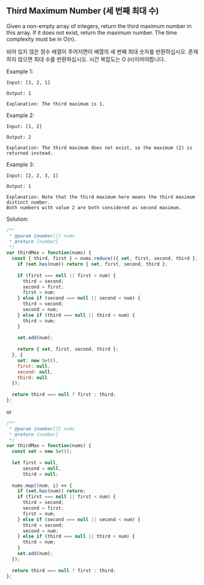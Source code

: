 ## Third Maximum Number (세 번째 최대 수)

Given a non-empty array of integers, return the third maximum number in this array. If it does not exist, return the maximum number. The time complexity must be in O(n).

비어 있지 않은 정수 배열이 주어지면이 배열의 세 번째 최대 숫자를 반환하십시오. 존재하지 않으면 최대 수를 반환하십시오. 시간 복잡도는 O (n)이어야합니다.

Example 1:

```
Input: [3, 2, 1]

Output: 1

Explanation: The third maximum is 1.
```

Example 2:

```
Input: [1, 2]

Output: 2

Explanation: The third maximum does not exist, so the maximum (2) is returned instead.
```

Example 3:

```
Input: [2, 2, 3, 1]

Output: 1

Explanation: Note that the third maximum here means the third maximum distinct number.
Both numbers with value 2 are both considered as second maximum.
```

Solution: 

```javascript
/**
 * @param {number[]} nums
 * @return {number}
 */
var thirdMax = function(nums) {
  const { third, first } = nums.reduce(({ set, first, second, third }, num, i) => {
    if (set.has(num)) return { set, first, second, third };
    
    if (first === null || first < num) {
      third = second;
      second = first;
      first = num;
    } else if (second === null || second < num) {
      third = second;
      second = num;
    } else if (third === null || third < num) {
      third = num;
    } 
    
    set.add(num);
    
    return { set, first, second, third };
  }, {
    set: new Set(),
    first: null,
    second: null,
    third: null
  });
  
  return third === null ? first : third;
};
```

or 

```javascript
/**
 * @param {number[]} nums
 * @return {number}
 */
var thirdMax = function(nums) {
  const set = new Set();
  
  let first = null,
      second = null,
      third = null;
  
  nums.map((num, i) => {
    if (set.has(num)) return;
    if (first === null || first < num) {
      third = second;
      second = first;
      first = num;
    } else if (second === null || second < num) {
      third = second;
      second = num;
    } else if (third === null || third < num) {
      third = num;
    } 
    set.add(num);
  });
  
  return third === null ? first : third;
};
```
